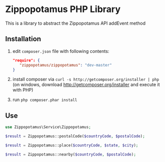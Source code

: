 Zippopotamus PHP Library
================================
This is a library to abstract the Zippopotamus API addEvent method

Installation
------------
  1. edit `composer.json` file with following contents:

     ```json
     "require": {
        "zippopotamus/zippopotamus": "dev-master"
     }
     ```
  2. install composer via `curl -s http://getcomposer.org/installer | php` (on windows, download
     http://getcomposer.org/installer and execute it with PHP)
  3. run `php composer.phar install`

Use
---

```php
use Zippopotamus\Service\Zippopotamus;

$result = Zippopotamus::postalCode($countryCode, $postalCode);

$result = Zippopotamus::place($countryCode, $state, $city);

$result = Zippopotamus::nearby($countryCode, $postalCode);
```
